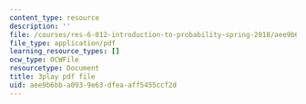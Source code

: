 ```yaml
---
content_type: resource
description: ''
file: /courses/res-6-012-introduction-to-probability-spring-2018/aee9b6bba0939e63dfeaaff5455ccf2d_jXf5Sz7V87I.pdf
file_type: application/pdf
learning_resource_types: []
ocw_type: OCWFile
resourcetype: Document
title: 3play pdf file
uid: aee9b6bb-a093-9e63-dfea-aff5455ccf2d
---
```

